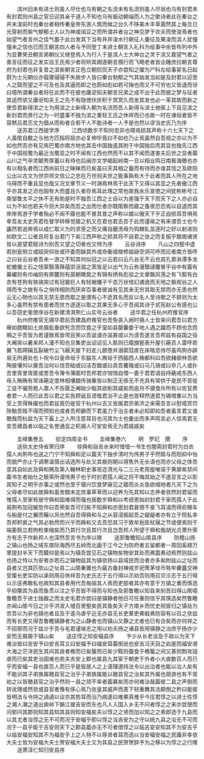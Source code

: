 <!-- { "loadSidebar": true } -->
　　滨州旧未有进士则虽人尽仕也乌有朝之名流未有名流则虽人尽翁也乌有封君未有封君则州县之官日迎其亲于道人不知也乌有振动朝端而人为之歌诗者此在秦台之井未浚前时也秦台者相传秦皇帝东游人筑而候之台久不陊美木丰草蓊然其上每旦日光穿射而紫气郁郁土人以为神或俎豆之而所谓井者台之神见梦于农夫而使浚焉者也始望气者言州之佳气蓄于此台发其下当有井井浚水行厥征人彚征及果浚而滨人犹憧憧未之信也已而王朝言四人者与予同登丁未进士朝言入礼科为给事中余皆布列中外为显曹癸丑朝言弟朝仪又继登焉入为行人于是滨人士大神台之灵于滨又嘉望气者之善言征而征之发实自王氏焉少者将矫其翅逐朝言鴈行而飞飏老者皆企踵庶拉朝言尊府为封君也非复昔之滨矣朝言正色立朝侃侃天子亦尝知之擢为尸科左给事宦名日起蔚为士元朝仪亦载骤骎骎不失故步人皆曰秦台勃郁之气其始发当如是及封君以迎至人之跂而望之不可及也及其逼而即之也蔚如彪如若可掬也而又不可穷也又皆退而讶曰噫所谓秦台者将在此而不在彼也庸讵知夫朝言兄弟之成不出于此而彼之梦与征者其适然欤又庸讵知夫王之先不有隐徳伏庆积于冥冥久而发其发也必一革其故而新之使吾君新得滨之士为用滨之士新得入朝为名流而吾人新得与滨士驰驱上下且见滨之新封君而景行之为一时盛事不独为滨之重轻王氏之休祥而已也故一时在谏垣者皆不容黙吕君丕文为倡从而和者合若干人不能诗者一人予是也然以谬当史氏乃为序
　　送苏君江西提学序
　　江西顷数岁不知何忽异也嗒焉损其声称十六七天下之人虽隂自数之与他方匹指将屈亦必复伸毕竟曰不如也乃止焉虽然自吾视之亦以为不如也然吾亦有见焉巴蜀亦南方地也其去中国独逺其附于中国独后而其显也独先江西于中国视蜀为最近当蜀显之时不闻有江西也然而不以其不闻而遂害夫后世之显者葢山川之气孕灵毓秀厚蓄以有待也后闽亦文学崛起岭南一旦以相业鸣日南极海徼也亦有以相名者而江西尚前日之昧昧而已矣虽曰天其相之蓄而有待而亦谁其信之及欧阳公出以古文为世宗师文信公之忠在万世则夫世之能事孰有大于此者而其人所在之地乌得而不重且显也哉又况文章节义一时渊焉林焉于此天下又得以其显之先者傲江西乎亦其发之迟也固有大而盛且久者存焉耳此理之常也故我永乐宣徳之间犹彬彬号江南邹鲁太平之休不无有助是时不独吾江西之士自以为差强于天下而天下之人亦必自以为不如也若夫今则大异矣而吾之出而仕者亦既隂察而寤之蚤夜恐恐焉以自退而其岸岸焉游于学者殆必不闻不寤也能不冒其昔之声称以嬉以傲天下乎正自损耳吾惧焉幸吾友太史苏君徃督学转移觉寤之机又在君也君去吾于此而谨竢之有来谓吾士也今蠭然若追奔焉以成仁取义为的求至之而又痛自磨洗毋为钩棘轧茁逐时之好以射进则如欧文二公者且将复出君门下矣江西声称之损其将不自君之张之而复振乎舘阁诸贤皆以是望君赋诗为别吾又望之切者也又特为序
　　云谷诗序
　　凡山之四竪中虚若剖瓮侧立或瓯臾仰张或环委而缺其外或舟衡或梭修谽谺空洞可呼而应者南方皆呼之曰谷云谷者吾未一游之不知其何似冠之以云若曰云凡谷无不云也其孔窦湫潭多龙蛇蟾蜃土石之怪蒙翳落箨蕴崇沮洳之蒸皆足以出气为云弥漫靉叇覆冒乎谷中有葢有幕巘则有巾岫则有屏麓则有茵朝暾晃之有锦有绣有彪驳之文章飘风荡之有飞絮有白衣有苍狗有铁骑突过有冠裳巨人有轻裾僊子千态万状怪幻谲诡而天地之极观谷之人得而专之故有与之徜徉相防而厌弃百事者彼诚有见其来无穷其取无禁而亦无患也然云无心物也以其无禁无患而取之是谓有心不迯其名而反以名人至诗歌之不辞则为太多心虽然有禁有患者而世方逐逐以取之其果无多心乎吾阅其诗于贰宪赵公有感也公以吾窃史笔使序谷在新建清淇熊仁山实号云谷者
　　送华君之任杭州府推官序
　　杭州府推官无锡华君前吾建昌府推官也吾免丧入阙时锡人士皆来问君吾曰君方瘠如腊黯如土炭眉髭垂欲髠念而饮食之乎室如县罄囊委于地人遇之蹴而不顾也念而赒之乎吾皆为若谨致焉皆愕且笑以吾诞谩亦滋甚或以为谤吾遂言吾邦兹有益国之役大阉突以暑来邦人漫不知也旦集吏出诏诏见入匦则已麾旗竪表升屋引蕝百人雷呼若翼飞若蹄躏瓦裂破竹尘飞蔽天屋下妇走儿颤堕井溺窦尫痎在床喘息待尽虽鸡狗亦辟易无所遁处也卜祝令曰皇命垣于东脇东人贿垣于西脇西人贿都科曰吾欲赭彼林吾欲陶彼壤何以奠吾治何以伐吾础或曰洁吾舘或曰具吾饔飱或曰马几骑或曰皁几人或扑吾里胥里胥匿或詈吾令簿令簿匿时吾邦君亦惴惴自慴一委于君君请自持蕝戒东西人毋入贿贿有常诛蕝定度林相壤舘传骑乗皆以制正无侈无不充具有常供于是民不苦徙工徒不偏劳庖人廪人不告匮乏阉始少戢其欲削其威矣而逾月不寝食斥所有以佐官费者君一人而已此吾以君之实告顾诞且谤哉君治不止是也皆释然道君为锡增重以为当受上赏得殊擢也而君兹竟仍是官于杭州以去又皆属君宗弟济之来需吾言以慰噫赏罚陟黜吾贱不得而预知也或者吾邦僻而下君虽力于治主者未必知即如吾者虽言君又谁聴哉而杭兹为天下最上之人所注意耳目也况其为士也彚出而多声鸣言必人信焉君无变吾建昌者以临之名誉通显之机锡人可安安焉无为君戚戚矣







　　圭峰集巻五
　　钦定四库全书
　　圭峰集巻六
　　明　罗玘　撰
　　序
　　送徐太史侍省荣归序
　　徐舜和自吉水来时愔愔一书生也闇斋封君时为白衣孺人尚荆布也送之门宁不知舜和足以葢天下独步清时为伟男子乎然隂与而阳抑中怡而貌严亦止于调寒温慎出话选所与处又其极则期以得隽外无长语也而亦父母之体吾意其自如此及舜和赐及第入翰林职史事宻迩清光与二三元老周旋唯诺于黄扉紫禁间葢书生者始仕之极荣所谓伟男子也于时封君孺人闻之将不悔其始之不遂显言之以彰其知子之明乎亦事之或然也至于寝兴饮食梦寐见之寤而炎炎急欲缩地者凡天下之为父母者尽如此故舜和虽舍舘未定庶事草草而以迎养为先其知以志养者欤然封君留而惟孺人至家有居守舜和固难得而强也居数岁舜和以考绩恩始封封君于家而孺人于此易荆布加冠帔忽作曰吾荣矣吾可归矣不知舜和亦思封君甚恨不奋飞耳请而得俞赐车与船是付之翼而簸以风也然自吾得舜和与之从容浸振起吾之龊龊者亦有立于院私幸吾邦积衰之气其必勃然而兴乎而舜和又去吾恐其习于敦牟巵匜杖屦之节或便焉则于端委鹄立若拘检束缩矣而乃其行次且其行次且岂吾邦人所望于舜和哉胡光贞萧升荣方有志于作新邦人也深然吾言书为序以赠
　　送郭鲁瞻知山隂县序
　　防稽山扬之镇山也扬之域东南际海西尽五岭而北画于江今之为防府者五留都者一周回奚翅万里提封半天下而樷仰是焉以为镇吾尝见石之镇物矣物安其处而弗震弗动焉然则兹山也扬之恃以为安者亦若石之镇物兹其为镇欤扬以县域民而治者亦多矣附兹山之址而县者又岂其匹欤山之址县二山隂秦置也为最古备封禅戒岁祀菁茅珪币牲牢罍簋交神受厘长吏实防以承则用召休祥吾为史氏志于五行得以示劝否则用召灾沴志于五行得以示惩弗敢私也故知其县者用代吾毎觇其人焉而吏部者其亦有意于方镇之重而慎选乎抑槩其为县而鱼贯以注之乎吾皆不得而与知也及郭鲁瞻以知县来别吾曰得山隂噫鲁瞻吾于进士独器之而太史毛君亦尝曰是镇静者他日可任重则信乎其慎选矣然鲁瞻亦闻山隂今日之沴乎洪波入墟百里壑矣民其鱼矣天子方南乡而忧史祝皆归之镇岳为祟吾以为非也镇也者且及于逺乌虐乎近无亦县无长吏羣吏弗戢弗防容有以召之欤兹而有长吏又得吾鲁瞻镇静者为之山静者也而镇山又静之尤者也已有合矣而亦何祥之不招邪而况于兹沴乎吾与毛君谨竢志之用以劝夫扬之诸县皆用镇静之治庶乎扬亦少安而无屑屑于镇山矣
　　送庄惇之知安福县序
　　予少从长老谈及于政以为天下难治皆曰吉安予曰安吉耳又曰安福予曰福安耳葢倒讹也安吉冯天目之岩崖而福安濒大海之茫洋民生其间其良者樵而已矣蜑而已矣少黠则蚕食于樵蜑之间又甚则剽攻冦虐而已矣其吏治固难也若夫吉安上郡也属县九其宦于朝吏于外者小大直数百人而已乎而安福一县也直百人而已乎是皆居人之上语理道持法令以出治者也能以治人矣有不能训其子弟族属聴县官之治乎子弟族属能以聴县官之治矣其外属也朋游也有不胥劝之以皆聴县官之治乎然则一县之顽不率者葢寡矣而亦何难治哉葢彼二县之声倒而转讹理或然欤或县官者豫有侈心焉乃张皇其威声而髙下轻重舞其法颠倒之矜曰能彼皆明法与令持之譊譊以议亦其势耳而治乃病遂曰难果真难乎今庄君惇之以进士徃惇之潮人潮之道出庾岭下贑江接吉安而东也凡人入国入乡无不问者惇之之来亦尝憩而问邪问其郡则知其县知其县则知安福矣夫以惇之之贤而加以知之之素即选于九县而以其尤者当惇之无不可而况于安福乎即以惇之当吉安为之守以统九县之治无不可而况于一县乎能于吉安则天下之郡县葢亦无不可者借惇之以临吉安安知其不为安吉乎以临安福安知其不为福安乎上之人特不以辱贤者耳而选以当安福安福之民庸非幸欤大夫士皆为安福大夫士贺安福大夫士又为其县之民贺贺辞予为之移以为惇之之行赠
　　送萧淳仁知归安县序
